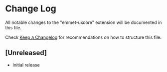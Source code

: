 # Change Log
All notable changes to the "emmet-uxcore" extension will be documented in this file.

Check [Keep a Changelog](http://keepachangelog.com/) for recommendations on how to structure this file.

## [Unreleased]
- Initial release